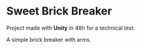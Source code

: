 # Sweet Brick Breaker
Project made with **Unity** in 48h for a technical test.

A simple brick breaker with arms.
